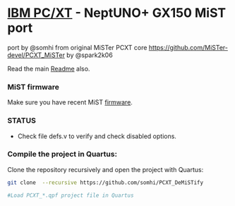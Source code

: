 # [IBM PC/XT](https://en.wikipedia.org/wiki/IBM_Personal_Computer_XT) - NeptUNO+ GX150 MiST port

port by @somhi from original MiSTer PCXT core  https://github.com/MiSTer-devel/PCXT_MiSTer by @spark2k06

Read the main [Readme](https://github.com/somhi/PCXT_DeMiSTify) also.

### MiST firmware

Make sure you have recent MiST [firmware](https://github.com/ZXMicroJack/mist-firmware-rp2040).

### STATUS

* Check file defs.v to verify and check disabled options.

  

### Compile the project in Quartus:

Clone the repository recursively and open the project with Quartus:

```sh
git clone  --recursive https://github.com/somhi/PCXT_DeMiSTify

#Load PCXT_*.qpf project file in Quartus 
```


